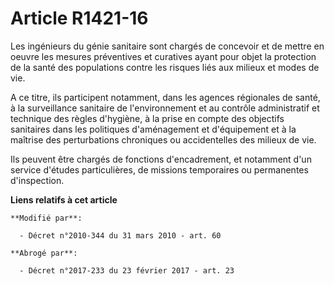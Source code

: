 # Article R1421-16

Les ingénieurs du génie sanitaire sont chargés de concevoir et de mettre en oeuvre les mesures préventives et curatives ayant
pour objet la protection de la santé des populations contre les risques liés aux milieux et modes de vie.

A ce titre, ils participent notamment, dans les agences régionales de santé, à la surveillance sanitaire de l'environnement
et au contrôle administratif et technique des règles d'hygiène, à la prise en compte des objectifs sanitaires dans les
politiques d'aménagement et d'équipement et à la maîtrise des perturbations chroniques ou accidentelles des milieux de vie.

Ils peuvent être chargés de fonctions d'encadrement, et notamment d'un service d'études particulières, de missions
temporaires ou permanentes d'inspection.

**Liens relatifs à cet article**

	**Modifié par**:

	  - Décret n°2010-344 du 31 mars 2010 - art. 60

	**Abrogé par**:

	  - Décret n°2017-233 du 23 février 2017 - art. 23
